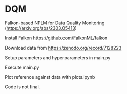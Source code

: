 # DQM
Falkon-based NPLM for Data Quality Monitoring (https://arxiv.org/abs/2303.05413)

Install Falkon https://github.com/FalkonML/falkon

Download data from https://zenodo.org/record/7128223

Setup parameters and hyperparameters in main.py

Execute main.py

Plot reference against data with plots.ipynb

Code is not final.